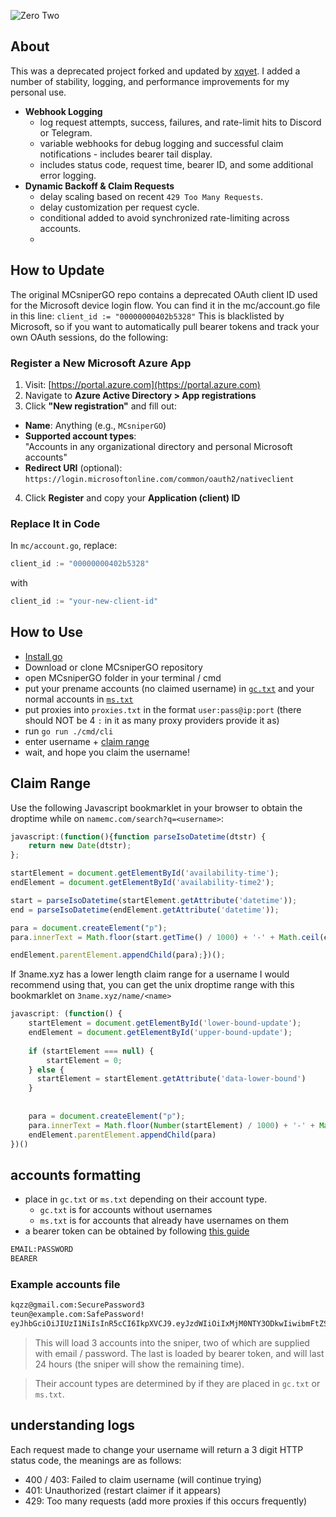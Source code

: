 ![Zero Two](https://i.imgur.com/ClLeIeK.gif)
## About

This was a deprecated project forked and updated by [xqyet](https://github.com/xqyet). I added a number of stability, logging, and 
performance improvements for my personal use.
- **Webhook Logging**
  - log request attempts, success, failures, and rate-limit hits to Discord or Telegram.
  - variable webhooks for debug logging and successful claim notifications - includes bearer tail display.
  - includes status code, request time, bearer ID, and some additional error logging.
- **Dynamic Backoff & Claim Requests**
  - delay scaling based on recent `429 Too Many Requests`.
  - delay customization per request cycle.
  - conditional added to avoid synchronized rate-limiting across accounts.
  - 
## How to Update
The original MCsniperGO repo contains a deprecated OAuth client ID used for the Microsoft device login flow. 
You can find it in the mc/account.go file in this line: 
`client_id := "00000000402b5328"`
This is blacklisted by Microsoft, so if you want to automatically pull bearer tokens and track
your own OAuth sessions, do the following: 

### Register a New Microsoft Azure App

1. Visit: [https://portal.azure.com](https://portal.azure.com)
2. Navigate to **Azure Active Directory > App registrations**
3. Click **"New registration"** and fill out:
  - **Name**: Anything (e.g., `MCsniperGO`)
  - **Supported account types**:  
  "Accounts in any organizational directory and personal Microsoft accounts"
  - **Redirect URI** (optional):  
    `https://login.microsoftonline.com/common/oauth2/nativeclient`

4. Click **Register** and copy your **Application (client) ID**

### Replace It in Code

In `mc/account.go`, replace:

```go
client_id := "00000000402b5328"
 ```
with

```go
client_id := "your-new-client-id"
 ```



## How to Use

- [Install go](https://go.dev/dl/)
- Download or clone MCsniperGO repository 
- open MCsniperGO folder in your terminal / cmd
- put your prename accounts (no claimed username) in [`gc.txt`](#accounts-formatting) and your normal accounts in [`ms.txt`](#accounts-formatting)
- put proxies into `proxies.txt` in the format `user:pass@ip:port` (there should NOT be 4 `:` in it as many proxy providers provide it as)
- run `go run ./cmd/cli`
- enter username + [claim range](#claim-range)
- wait, and hope you claim the username!

## Claim Range
Use the following Javascript bookmarklet in your browser to obtain the droptime while on `namemc.com/search?q=<username>`:

```js
javascript:(function(){function parseIsoDatetime(dtstr) {
    return new Date(dtstr);
};

startElement = document.getElementById('availability-time');
endElement = document.getElementById('availability-time2');

start = parseIsoDatetime(startElement.getAttribute('datetime'));
end = parseIsoDatetime(endElement.getAttribute('datetime'));

para = document.createElement("p");
para.innerText = Math.floor(start.getTime() / 1000) + '-' + Math.ceil(end.getTime() / 1000);

endElement.parentElement.appendChild(para);})();

```

If 3name.xyz has a lower length claim range for a username I would recommend using that, you can get the unix droptime range with this bookmarklet on `3name.xyz/name/<name>`

```js
javascript: (function() {
    startElement = document.getElementById('lower-bound-update');
    endElement = document.getElementById('upper-bound-update');
  
  	if (startElement === null) {
    	startElement = 0;
    } else {
      startElement = startElement.getAttribute('data-lower-bound')
    }
  
  
    para = document.createElement("p");
    para.innerText = Math.floor(Number(startElement) / 1000) + '-' + Math.ceil(Number(endElement.getAttribute('data-upper-bound')) / 1000);
    endElement.parentElement.appendChild(para)
})()
```

## accounts formatting

- place in `gc.txt` or `ms.txt` depending on their account type.
  - `gc.txt` is for accounts without usernames
  - `ms.txt` is for accounts that already have usernames on them
- a bearer token can be obtained by following  [this guide](https://kqzz.github.io/mc-bearer-token/)

```txt
EMAIL:PASSWORD
BEARER
```

### Example accounts file

```txt
kqzz@gmail.com:SecurePassword3
teun@example.com:SafePassword!
eyJhbGciOiJIUzI1NiIsInR5cCI6IkpXVCJ9.eyJzdWIiOiIxMjM0NTY3ODkwIiwibmFtZSI6IkpvaG4gRG9lIiwiaWF0IjoxNTE2MjM5MDIyfQ.SflKxwRJSMeKKF2QT4fwpMeJf36POk6yJV_adQssw5c
```
> This will load 3 accounts into the sniper, two of which are supplied with email / password. The last is loaded by bearer token, and will last 24 hours (the sniper will show the remaining time).

> Their account types are determined by if they are placed in `gc.txt` or `ms.txt`.

## understanding logs

Each request made to change your username will return a 3 digit HTTP status code, the meanings are as follows:

- 400 / 403: Failed to claim username (will continue trying)
- 401: Unauthorized (restart claimer if it appears)
- 429: Too many requests (add more proxies if this occurs frequently)
